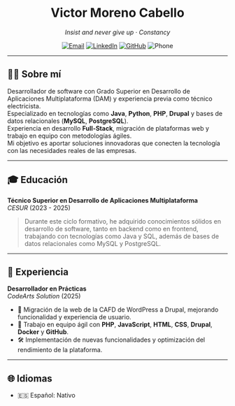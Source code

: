 
<h1 align="center">Victor Moreno Cabello</h1>
<p align="center"><em>Insist and never give up · Constancy</em></p>

<p align="center">
  <a href="mailto:victormorenocabello@gmail.com"><img src="https://img.shields.io/badge/Email-0078D4?style=flat-square&logo=gmail&logoColor=white" alt="Email"></a>
  <a href="https://www.linkedin.com/in/victor-manuel-moreno-cabello/"><img src="https://img.shields.io/badge/LinkedIn-0A66C2?style=flat-square&logo=linkedin&logoColor=white" alt="LinkedIn"></a>
  <a href="https://github.com/VictorPko73"><img src="https://img.shields.io/badge/GitHub-181717?style=flat-square&logo=github&logoColor=white" alt="GitHub"></a>
  <img src="https://img.shields.io/badge/Phone-637%20042%20058-blue?style=flat-square&logo=phone&logoColor=white" alt="Phone">
</p>

---

## 👨‍💻 Sobre mí

Desarrollador de software con Grado Superior en Desarrollo de Aplicaciones Multiplataforma (DAM) y experiencia previa como técnico electricista.  
Especializado en tecnologías como **Java**, **Python**, **PHP**, **Drupal** y bases de datos relacionales (**MySQL**, **PostgreSQL**).  
Experiencia en desarrollo **Full-Stack**, migración de plataformas web y trabajo en equipo con metodologías ágiles.  
Mi objetivo es aportar soluciones innovadoras que conecten la tecnología con las necesidades reales de las empresas.

---

## 🎓 Educación

**Técnico Superior en Desarrollo de Aplicaciones Multiplataforma**  
_CESUR_ (2023 - 2025)  
> Durante este ciclo formativo, he adquirido conocimientos sólidos en desarrollo de software, tanto en backend como en frontend, trabajando con tecnologías como Java y SQL, además de bases de datos relacionales como MySQL y PostgreSQL.

---

## 💼 Experiencia

**Desarrollador en Prácticas**  
_CodeArts Solution_ (2025)  
- 🚀 Migración de la web de la CAFD de WordPress a Drupal, mejorando funcionalidad y experiencia de usuario.
- 🤝 Trabajo en equipo ágil con **PHP**, **JavaScript**, **HTML**, **CSS**, **Drupal**, **Docker** y **GitHub**.
- 🛠️ Implementación de nuevas funcionalidades y optimización del rendimiento de la plataforma.

---

## 🌐 Idiomas

- 🇪🇸 Español: Nativo

